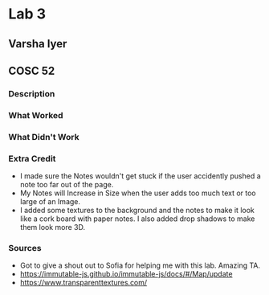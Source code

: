 # Lab 3
## Varsha Iyer
## COSC 52

### Description 
### What Worked
### What Didn't Work
### Extra Credit 
- I made sure the Notes wouldn't get stuck if the user accidently pushed a note too far out of the page. 
- My Notes will Increase in Size when the user adds too much text or too large of an Image. 
- I added some textures to the background and the notes to make it look like a cork board with paper notes. I also added drop shadows to make them look more 3D. 
### Sources 
- Got to give a shout out to Sofia for helping me with this lab. Amazing TA. 
- https://immutable-js.github.io/immutable-js/docs/#/Map/update
- https://www.transparenttextures.com/